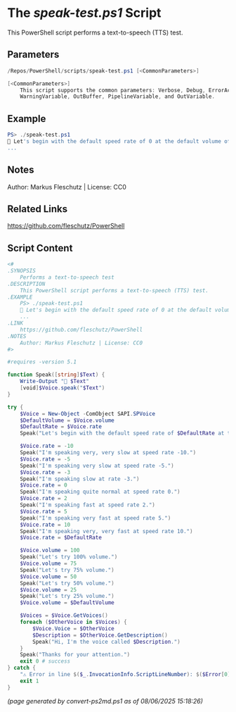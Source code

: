 The *speak-test.ps1* Script
===========================

This PowerShell script performs a text-to-speech (TTS) test.

Parameters
----------
```powershell
/Repos/PowerShell/scripts/speak-test.ps1 [<CommonParameters>]

[<CommonParameters>]
    This script supports the common parameters: Verbose, Debug, ErrorAction, ErrorVariable, WarningAction, 
    WarningVariable, OutBuffer, PipelineVariable, and OutVariable.
```

Example
-------
```powershell
PS> ./speak-test.ps1
📣 Let's begin with the default speed rate of 0 at the default volume of 100%.
...

```

Notes
-----
Author: Markus Fleschutz | License: CC0

Related Links
-------------
https://github.com/fleschutz/PowerShell

Script Content
--------------
```powershell
<#
.SYNOPSIS
	Performs a text-to-speech test
.DESCRIPTION
	This PowerShell script performs a text-to-speech (TTS) test.
.EXAMPLE
	PS> ./speak-test.ps1
	📣 Let's begin with the default speed rate of 0 at the default volume of 100%.
	...
.LINK
	https://github.com/fleschutz/PowerShell
.NOTES
	Author: Markus Fleschutz | License: CC0
#>

#requires -version 5.1

function Speak([string]$Text) { 
	Write-Output "📣 $Text"
	[void]$Voice.speak("$Text")
}

try {
	$Voice = New-Object -ComObject SAPI.SPVoice
	$DefaultVolume = $Voice.volume
	$DefaultRate = $Voice.rate
	Speak("Let's begin with the default speed rate of $DefaultRate at the default volume of $($DefaultVolume)%.")

	$Voice.rate = -10
	Speak("I'm speaking very, very slow at speed rate -10.")
	$Voice.rate = -5
	Speak("I'm speaking very slow at speed rate -5.")
	$Voice.rate = -3
	Speak("I'm speaking slow at rate -3.")
	$Voice.rate = 0
	Speak("I'm speaking quite normal at speed rate 0.")
	$Voice.rate = 2
	Speak("I'm speaking fast at speed rate 2.")
	$Voice.rate = 5
	Speak("I'm speaking very fast at speed rate 5.")
	$Voice.rate = 10
	Speak("I'm speaking very, very fast at speed rate 10.")
	$Voice.rate = $DefaultRate

	$Voice.volume = 100
	Speak("Let's try 100% volume.")
	$Voice.volume = 75
	Speak("Let's try 75% volume.")
	$Voice.volume = 50
	Speak("Let's try 50% volume.")
	$Voice.volume = 25
	Speak("Let's try 25% volume.")
	$Voice.volume = $DefaultVolume

	$Voices = $Voice.GetVoices()
	foreach ($OtherVoice in $Voices) {
		$Voice.Voice = $OtherVoice
		$Description = $OtherVoice.GetDescription()
		Speak("Hi, I'm the voice called $Description.")
	}
	Speak("Thanks for your attention.")
	exit 0 # success
} catch {
	"⚠️ Error in line $($_.InvocationInfo.ScriptLineNumber): $($Error[0])"
	exit 1
}
```

*(page generated by convert-ps2md.ps1 as of 08/06/2025 15:18:26)*
